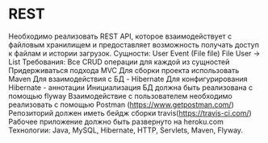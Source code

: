 # REST
Необходимо реализовать REST API, которое взаимодействует с файловым хранилищем и предоставляет возможность получать доступ к файлам и истории загрузок.
Сущности:
User
Event (File file)
File
User -> List<Events>
Требования:
Все CRUD операции для каждой из сущностей
Придерживаться подхода MVC
Для сборки проекта использовать Maven
Для взаимодействия с БД - Hibernate
Для конфигурирования Hibernate - аннотации
Инициализация БД должна быть реализована с помощью flyway
Взаимодействие с пользователем необходимо реализовать с помощью Postman (https://www.getpostman.com/)
Репозиторий должен иметь бейдж сборки travis(https://travis-ci.com/)
Рабочее приложение должно быть развернуто на heroku.com
Технологии: Java, MySQL, Hibernate, HTTP, Servlets, Maven, Flyway.

